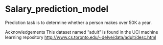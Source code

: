 # Salary_prediction_model
Prediction task is to determine whether a person makes over 50K a year.

Acknowledgements This dataset named “adult” is found in the UCI machine learning repository http://www.cs.toronto.edu/~delve/data/adult/desc.html
